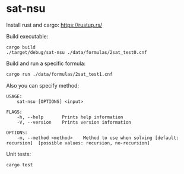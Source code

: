 # sat-nsu


Install rust and cargo: https://rustup.rs/ 

Build executable:

```
cargo build
./target/debug/sat-nsu ./data/formulas/2sat_test0.cnf
```

Build and run a specific formula:

```sh
cargo run ./data/formulas/2sat_test1.cnf
```

Also you can specify method:

```
USAGE:
    sat-nsu [OPTIONS] <input>

FLAGS:
    -h, --help       Prints help information
    -V, --version    Prints version information

OPTIONS:
    -m, --method <method>    Method to use when solving [default: recursion]  [possible values: recursion, no-recursion]
```

Unit tests:

```sh
cargo test
```

